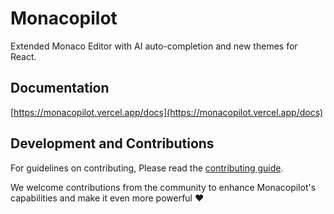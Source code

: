 # Monacopilot

Extended Monaco Editor with AI auto-completion and new themes for React.

## Documentation

[https://monacopilot.vercel.app/docs](https://monacopilot.vercel.app/docs)

## Development and Contributions

For guidelines on contributing, Please read the [contributing guide](/CONTRIBUTING.md).

We welcome contributions from the community to enhance Monacopilot's capabilities and make it even more powerful ❤️
